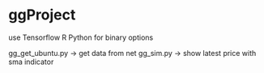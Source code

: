 # ggProject

use Tensorflow R Python for binary options

gg_get_ubuntu.py -> get data from net
gg_sim.py -> show latest price with sma indicator
